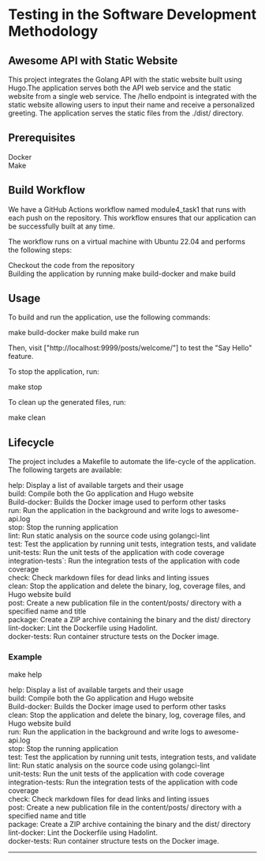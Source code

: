# Testing in the Software Development Methodology

## Awesome API with Static Website
  
This project integrates the Golang API with the static website built using
Hugo.The application serves both the API web service and the static website
from a single web service. The /hello endpoint is integrated with the static
website allowing users to input their name and receive a personalized greeting.
The application serves the static files from the ./dist/ directory.

## Prerequisites

Docker  
Make

## Build Workflow

We have a GitHub Actions workflow named module4_task1 that runs with each push
on the repository. This workflow ensures that our application can be
successfully built at any time.

The workflow runs on a virtual machine with Ubuntu 22.04 and
performs the following steps:

Checkout the code from the repository  
Building the application by running make build-docker and make build
  
## Usage
  
To build and run the application, use the following commands:
  
make build-docker
make build
make run
  
Then, visit ["http://localhost:9999/posts/welcome/"] to test the "Say Hello"
feature.
  
To stop the application, run:
  
make stop
  
To clean up the generated files, run:
  
make clean
  
## Lifecycle

The project includes a Makefile to automate the life-cycle of the application.
The following targets are available:
  
help: Display a list of available targets and their usage  
build: Compile both the Go application and Hugo website  
Build-docker: Builds the Docker image used to perform other tasks  
run: Run the application in the background and write logs to awesome-api.log  
stop: Stop the running application  
lint: Run static analysis on the source code using golangci-lint  
test: Test the application by running unit tests, integration tests,
and validate  
unit-tests: Run the unit tests of the application with code coverage  
integration-tests`: Run the integration tests of the application
with code coverage  
check: Check markdown files for dead links and linting issues  
clean: Stop the application and delete the binary, log, coverage files,
and Hugo website build  
post: Create a new publication file in the content/posts/ directory with
a specified name and title  
package: Create a ZIP archive containing the binary and the dist/ directory  
lint-docker: Lint the Dockerfile using Hadolint.  
docker-tests: Run container structure tests on the Docker image.  

### Example

make help

help: Display a list of available targets and their usage  
build: Compile both the Go application and Hugo website  
Build-docker: Builds the Docker image used to perform other tasks  
clean: Stop the application and delete the binary, log, coverage files,
and Hugo website build  
run: Run the application in the background and write logs to
awesome-api.log  
stop: Stop the running application  
test: Test the application by running unit tests, integration
tests, and validate  
lint: Run static analysis on the source code using golangci-lint  
unit-tests: Run the unit tests of the application with code coverage  
integration-tests: Run the integration tests of the application with
code coverage  
check: Check markdown files for dead links and linting issues  
post: Create a new publication file in the content/posts/ directory
with a specified name and title  
package: Create a ZIP archive containing the binary and the dist/ directory  
lint-docker: Lint the Dockerfile using Hadolint.  
docker-tests: Run container structure tests on the Docker image.  

----------------------

